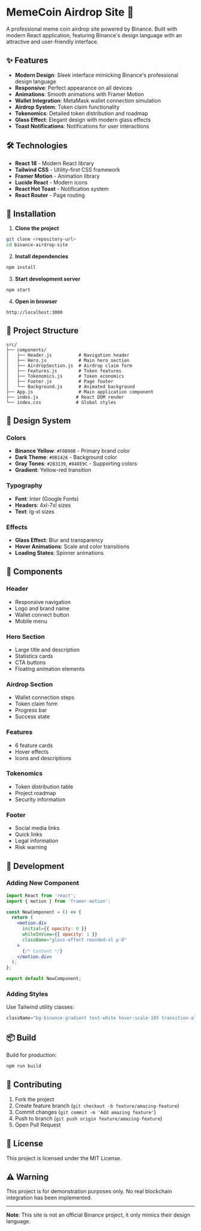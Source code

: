 # MemeCoin Airdrop Site 🚀

A professional meme coin airdrop site powered by Binance. Built with modern React application, featuring Binance's design language with an attractive and user-friendly interface.

## ✨ Features

- **Modern Design**: Sleek interface mimicking Binance's professional design language
- **Responsive**: Perfect appearance on all devices
- **Animations**: Smooth animations with Framer Motion
- **Wallet Integration**: MetaMask wallet connection simulation
- **Airdrop System**: Token claim functionality
- **Tokenomics**: Detailed token distribution and roadmap
- **Glass Effect**: Elegant design with modern glass effects
- **Toast Notifications**: Notifications for user interactions

## 🛠️ Technologies

- **React 18** - Modern React library
- **Tailwind CSS** - Utility-first CSS framework
- **Framer Motion** - Animation library
- **Lucide React** - Modern icons
- **React Hot Toast** - Notification system
- **React Router** - Page routing

## 🚀 Installation

1. **Clone the project**
```bash
git clone <repository-url>
cd binance-airdrop-site
```

2. **Install dependencies**
```bash
npm install
```

3. **Start development server**
```bash
npm start
```

4. **Open in browser**
```
http://localhost:3000
```

## 📁 Project Structure

```
src/
├── components/
│   ├── Header.js          # Navigation header
│   ├── Hero.js            # Main hero section
│   ├── AirdropSection.js  # Airdrop claim form
│   ├── Features.js        # Token features
│   ├── Tokenomics.js      # Token economics
│   ├── Footer.js          # Page footer
│   └── Background.js      # Animated background
├── App.js                 # Main application component
├── index.js              # React DOM render
└── index.css             # Global styles
```

## 🎨 Design System

### Colors
- **Binance Yellow**: `#F0B90B` - Primary brand color
- **Dark Theme**: `#0B1426` - Background color
- **Gray Tones**: `#2B3139`, `#848E9C` - Supporting colors
- **Gradient**: Yellow-red transition

### Typography
- **Font**: Inter (Google Fonts)
- **Headers**: 4xl-7xl sizes
- **Text**: lg-xl sizes

### Effects
- **Glass Effect**: Blur and transparency
- **Hover Animations**: Scale and color transitions
- **Loading States**: Spinner animations

## 📱 Components

### Header
- Responsive navigation
- Logo and brand name
- Wallet connect button
- Mobile menu

### Hero Section
- Large title and description
- Statistics cards
- CTA buttons
- Floating animation elements

### Airdrop Section
- Wallet connection steps
- Token claim form
- Progress bar
- Success state

### Features
- 6 feature cards
- Hover effects
- Icons and descriptions

### Tokenomics
- Token distribution table
- Project roadmap
- Security information

### Footer
- Social media links
- Quick links
- Legal information
- Risk warning

## 🔧 Development

### Adding New Component
```jsx
import React from 'react';
import { motion } from 'framer-motion';

const NewComponent = () => {
  return (
    <motion.div
      initial={{ opacity: 0 }}
      whileInView={{ opacity: 1 }}
      className="glass-effect rounded-xl p-8"
    >
      {/* Content */}
    </motion.div>
  );
};

export default NewComponent;
```

### Adding Styles
Use Tailwind utility classes:
```jsx
className="bg-binance-gradient text-white hover:scale-105 transition-all"
```

## 📦 Build

Build for production:
```bash
npm run build
```

## 🤝 Contributing

1. Fork the project
2. Create feature branch (`git checkout -b feature/amazing-feature`)
3. Commit changes (`git commit -m 'Add amazing feature'`)
4. Push to branch (`git push origin feature/amazing-feature`)
5. Open Pull Request

## 📄 License

This project is licensed under the MIT License.

## ⚠️ Warning

This project is for demonstration purposes only. No real blockchain integration has been implemented.

---

**Note**: This site is not an official Binance project, it only mimics their design language. 